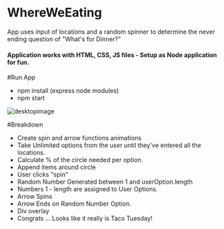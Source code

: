 # WhereWeEating
App uses input of locations and a random spinner to determine the never ending question of "What's for Dinner?"

#### Application works with HTML, CSS, JS files - Setup as Node application for fun.

#Run App
- npm install (express node modules)
- npm start

![desktopimage](https://cloud.githubusercontent.com/assets/17518011/16885178/5c3c6d68-4a9b-11e6-9519-3fc8fe9b9545.PNG)

#Breakdown
- Create spin and arrow functions animations
- Take Unlimited options from the user until they've entered all the locations.
- Calculate % of the circle needed per option.
- Append items around circle
- User clicks "spin"  
- Random Number Generated between 1 and userOption.length
- Numbers 1 - length are assigned to User Options.
- Arrow Spins
- Arrow Ends on Random Number Option.
- Div overlay
- Congrats ... Looks like it really is Taco Tuesday!
